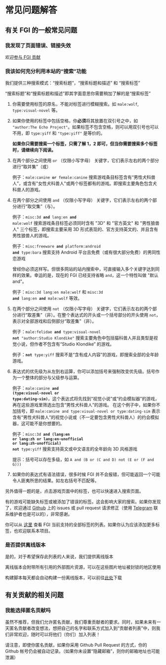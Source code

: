# 常见问题解答

## 有关 FGI 的一般常见问题

### 我发现了页面错误、链接失效

欢迎[参与 FGI 贡献](https://github.com/FurryGamesIndex/games/blob/master/doc/Contribute.zh-cn.md)

<a id="search_help"></a>
### 我该如何充分利用本站的“搜索”功能

我们提供三种搜索模式：“搜索标题”，“搜索标题和描述” 和 “搜索标签”

“搜索标题”和“搜索标题和描述”即其字面意思你需要稍加了解的是“搜索标签”

1. 你需要使用标签的原名，不能对标签进行模糊搜索。如 `male:wolf`, `type:visual-novel` 等。

2. 如果你使用的标签中包括空格，你**必须**将其放置在双引号之中，如 `"author:The Echo Project"`。如果标签不包含空格，则可以用双引号也可以不用，即 `type:yiff` 和 `"type:yiff"` 是等价的。

	**如果你只需要搜索一个标签，只需了解 1，2 即可，但当你需要搜索多个标签时，请继续向下阅读。**

3. 在两个部分之间使用 `or` （仅限小写字母） 关键字，它们表示左右的两个部分进行“取并集”（或）

	例子：<code>male:canine **or** female:canine</code> 搜索游戏条目标签含有“男性犬科兽人”，或含有"女性犬科兽人"或两个标签都有的游戏。即搜索主要角色包含犬科兽人的游戏。

4. 在两个部分之间使用 `and` （仅限小写字母） 关键字，它们表示左右的两个部分进行“取交集”（与）。

	例子：<code>misc:3d **and** lang:en **and** male:wolf</code> 搜索游戏条目标签必须同时含有 "3D" 和 "官方英文" 和 "男性狼兽人" 三个标签，即搜索主要采用 3D 形式表现的、官方支持英文的、并且含有男性狼兽人的游戏。

	例子：<code>misc:freeware **and** platform:android **and** type:bara</code> 搜索支持 Android 平台且免费（或有很大部分免费）的男同性恋游戏

	曾经你必须这样写。但很多网站的站内搜索中，可直接输入多个关键字达到同样的效果。幸运的是，现在的 FGI 已经支持省略 `and`，这一个特性叫做 "默认 and"。

	例子：`misc:3d lang:en male:wolf` 和 <code>misc:3d **and** lang:en **and** male:wolf</code> 等效。

5. 在两个部分之间使用 `not` （仅限小写字母） 关键字，它们表示左右的两个部分进行“取差集”（非）。在整个表达式的开头或一个括号部分的开头使用 `not`，表示对全部游戏和后侧部分“取差集”（非）。

	例子：<code>male:felidae **and** type:visual-novel **not** "author:Studio Klondike"</code> 搜索主要角色中包括猫科兽人并且类型是视觉小说，但作者不包含有“Studio Klondike” 的游戏。

	例子：<code>**not** type:yiff</code> 搜索不是“含有成人内容”的游戏，即搜索全部的全年龄游戏。

6. 表达式的优先级为从左到右运算，你可以添加括号来强制改变优先级。括号作为一个整体的部分与父级参与运算。

	例子：<code>male:canine **and** **(**type:visual-novel **or** type:dating-sim**)**</code>，这个表达式将先找到“视觉小说”或“约会模拟器”的游戏，再在这些游戏里筛选出包含“男性犬科兽人”的游戏。
	在这个例子中，如果你不加括号，即 `male:canine and type:visual-novel or type:dating-sim` 表示含有“男性犬科兽人”的视觉小说或（不一定要包含男性犬科兽人）的约会模拟器，这可能不是你想要的。

	例子：<code>misc:3d **and** **(**lang:en **or** lang:zh **or** lang:en-unofficial **or** lang:zh-unofficial**)** **not** type:yiff</code> 搜索支持英文或中文语言的全年龄向 3D 风格游戏

	提示：括号可以存在多级，如 `A and (B or (C and D) not (E or (F and G)))`

7. 如果你的表达式有语法错误，很多时候 FGI 并不会报错，但可能返回一个可能令人匪夷所思的结果。如左右括号不匹配等。

另外值得一题的是，点击游戏页面中的标签，也可以快速进入搜索页面。

有的游戏可能缺失标签或被添加了错误的标签。这会影响大家的搜索。如果你发现了，欢迎通过 [Github](https://github.com/FurryGamesIndex/games/) 上的 issues 或 pull request 请求修正（使用 [Telegram](https://t.me/FurryGamesIndex) 联系维护者也是可以的），非常感谢。

你可以从 [这里](https://github.com/FurryGamesIndex/games/blob/master/doc/tags.zh-cn.md) 查看 FGI 当前支持的全部标签的列表。如果你认为应该添加更多标签，也欢迎联系本项目。

### 是否提供离线版本

是的，对于希望保存此列表的人来说，我们提供离线版本

离线版本会附带所有引用的外部图片资源，可以在这些图片地址被封锁的地区使用

构建脚本每天都会自动构建一份离线版本，可以前往[此处](https://github.com/FurryGamesIndex/games/releases/tag/_gh_assets)下载

## 有关贡献的相关问题

### 我能选择匿名贡献吗

虽然不推荐，但我们允许匿名贡献，我们尊重贡献者的要求。同时，如果未来有一天匿名贡献者改变想法，想把自己的名字和联系方式加入到“贡献者列表”中，则我们非常欢迎，随时可以将他们（你们）加入列表！

请注意，即使你匿名贡献，如果你采用 Github Pull Request 的方式，你的 Github 帐号仍会被自动记录。（如果你未设置“隐藏邮箱”，则你的邮箱地址也可能泄漏）

